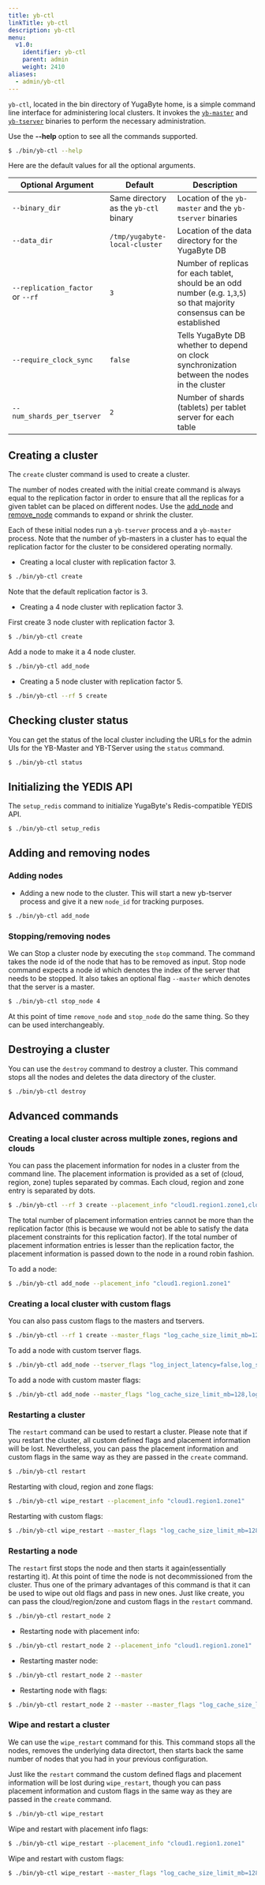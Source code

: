 ```yaml
---
title: yb-ctl
linkTitle: yb-ctl
description: yb-ctl
menu:
  v1.0:
    identifier: yb-ctl
    parent: admin
    weight: 2410
aliases:
  - admin/yb-ctl
---
```


`yb-ctl`, located in the bin directory of YugaByte home, is a simple command line interface for administering local clusters. It invokes the [`yb-master`](../yb-master/) and [`yb-tserver`](../yb-tserver/) binaries to perform the necessary administration.

Use the **-\-help** option to see all the commands supported.

```{.sh .copy .separator-dollar}
$ ./bin/yb-ctl --help
```
Here are the default values for all the optional arguments.

Optional Argument | Default | Description
----------------------------|-----------|---------------------------------------
`--binary_dir` | Same directory as the `yb-ctl` binary | Location of the `yb-master` and the `yb-tserver` binaries
`--data_dir` | `/tmp/yugabyte-local-cluster` | Location of the data directory for the YugaByte DB
`--replication_factor` or `--rf`| `3` | Number of replicas for each tablet, should be an odd number (e.g. `1`,`3`,`5`) so that majority consensus can be established
`--require_clock_sync`| `false` | Tells YugaByte DB whether to depend on clock synchronization between the nodes in the cluster
`--num_shards_per_tserver`| `2` | Number of shards (tablets) per tablet server for each table

## Creating a cluster

The `create` cluster command is used to create a cluster.

The number of nodes created with the initial create command is always equal to the replication factor in order to ensure that all the replicas for a given tablet can be placed on different nodes. Use the [add_node](#adding-nodes) and [remove_node](#stopping-removing-nodes) commands to expand or shrink the cluster.

Each of these initial nodes run a `yb-tserver` process and a `yb-master` process. Note that the number of yb-masters in a cluster has to equal the replication factor for the cluster to be considered operating normally.

- Creating a local cluster with replication factor 3.

```{.sh .copy .separator-dollar}
$ ./bin/yb-ctl create
```

Note that the default replication factor is 3.

- Creating a 4 node cluster with replication factor 3.

First create 3 node cluster with replication factor 3.

```{.sh .copy .separator-dollar}
$ ./bin/yb-ctl create
```

Add a node to make it a 4 node cluster.

```{.sh .copy .separator-dollar}
$ ./bin/yb-ctl add_node
```

- Creating a 5 node cluster with replication factor 5.

```{.sh .copy .separator-dollar}
$ ./bin/yb-ctl --rf 5 create
```

## Checking cluster status

You can get the status of the local cluster including the URLs for the admin UIs for the YB-Master and YB-TServer using the `status` command.

```{.sh .copy .separator-dollar}
$ ./bin/yb-ctl status
```

## Initializing the YEDIS API

The `setup_redis` command to initialize YugaByte's Redis-compatible YEDIS API.

```{.sh .copy .separator-dollar}
$ ./bin/yb-ctl setup_redis
```

## Adding and removing nodes

### Adding nodes

- Adding a new node to the cluster. This will start a new yb-tserver process and give it a new `node_id` for tracking purposes.

```{.sh .copy .separator-dollar}
$ ./bin/yb-ctl add_node
```

### Stopping/removing nodes

We can Stop a cluster node by executing the `stop` command. The command takes the node id of the node
that has to be removed as input. Stop node command expects a node id which denotes the index of the server that
needs to be stopped. It also takes an optional flag `--master` which denotes that the server is a
master.

```{.sh .copy .separator-dollar}
$ ./bin/yb-ctl stop_node 4
```

At this point of time `remove_node` and `stop_node` do the same thing. So they can be used interchangeably.

## Destroying a cluster

You can use the `destroy` command to destroy a cluster. This command stops all the nodes and 
deletes the data directory of the cluster.

```{.sh .copy .separator-dollar}
$ ./bin/yb-ctl destroy
```

## Advanced commands

### Creating a local cluster across multiple zones, regions and clouds

You can pass the placement information for nodes in a cluster from the command line. The placement information is provided as a set of (cloud, region, zone) tuples separated by commas. Each cloud, region and zone entry is separated by dots.

```{.sh .copy .seperator-dollar}
$ ./bin/yb-ctl --rf 3 create --placement_info "cloud1.region1.zone1,cloud2.region2.zone2"
```

The total number of placement information entries cannot be more than the replication factor (this is because we would not be able to satisfy the data placement constraints for this replication factor).
If the total number of placement information entries is lesser than the replication factor, the placement information is passed down to the node in a round robin fashion.

To add a node:

```{.sh .copy .separator-dollar}
$ ./bin/yb-ctl add_node --placement_info "cloud1.region1.zone1"
```

### Creating a local cluster with custom flags

You can also pass custom flags to the masters and tservers.

```{.sh .copy .separator-dollar}
$ ./bin/yb-ctl --rf 1 create --master_flags "log_cache_size_limit_mb=128,log_min_seconds_to_retain=20,master_backup_svc_queue_length=70" --tserver_flags "log_inject_latency=false,log_segment_size_mb=128,raft_heartbeat_interval_ms=1000"
```

To add a node with custom tserver flags.

```{.sh .copy .separator-dollar}
$ ./bin/yb-ctl add_node --tserver_flags "log_inject_latency=false,log_segment_size_mb=128"
```

To add a node with custom master flags:

```{.sh .copy .separator-dollar}
$ ./bin/yb-ctl add_node --master_flags "log_cache_size_limit_mb=128,log_min_seconds_to_retain=20"
```

### Restarting a cluster

The `restart` command can be used to restart a cluster. Please note that if you restart the cluster,
all custom defined flags and placement information will be lost. Nevertheless, you can pass the
placement information and custom flags in the same way as they are passed in the `create` command.

```{.sh .copy .separator-dollar}
$ ./bin/yb-ctl restart
```

Restarting with cloud, region and zone flags:

```{.sh .copy .separator-dollar}
$ ./bin/yb-ctl wipe_restart --placement_info "cloud1.region1.zone1" 
```

Restarting with custom flags:

```{.sh .copy .seperator-dollar}
$ ./bin/yb-ctl wipe_restart --master_flags "log_cache_size_limit_mb=128,log_min_seconds_to_retain=20,master_backup_svc_queue_length=70" --tserver_flags "log_inject_latency=false,log_segment_size_mb=128,raft_heartbeat_interval_ms=1000"
```

### Restarting a node

The `restart` first stops the node and then starts it again(essentially restarting it). At this point of time the node is not decommissioned from the cluster.
Thus one of the primary advantages of this command is that it can be used to wipe out old flags and pass in new ones. Just like 
create, you can pass the cloud/region/zone and custom flags in the `restart` command.

```{.sh .copy .separator-dollar}
$ ./bin/yb-ctl restart_node 2
```

- Restarting node with placement info:
```{.sh .copy .separator-dollar}
$ ./bin/yb-ctl restart_node 2 --placement_info "cloud1.region1.zone1"
```

- Restarting master node:
```{.sh .copy .separator-dollar}
$ ./bin/yb-ctl restart_node 2 --master
```

- Restarting node with flags:
```{.sh .copy .separator-dollar}
$ ./bin/yb-ctl restart_node 2 --master --master_flags "log_cache_size_limit_mb=128,log_min_seconds_to_retain=20"
```

### Wipe and restart a cluster

We can use the `wipe_restart` command for this. This command stops all the nodes, removes the underlying data directort, then starts back the same
number of nodes that you had in your previous configuration.

Just like the `restart` command the custom defined flags and placement information will be lost during `wipe_restart`,
though you can pass placement information and custom flags in the same way as they are passed in the
`create` command.

```{.sh .copy .separator-dollar}
$ ./bin/yb-ctl wipe_restart
```

Wipe and restart with placement info flags:

```{.sh .copy .separator-dollar}
$ ./bin/yb-ctl wipe_restart --placement_info "cloud1.region1.zone1" 
```

Wipe and restart with custom flags:

```{.sh .copy .seperator-dollar}
$ ./bin/yb-ctl wipe_restart --master_flags "log_cache_size_limit_mb=128,log_min_seconds_to_retain=20,master_backup_svc_queue_length=70" --tserver_flags "log_inject_latency=false,log_segment_size_mb=128,raft_heartbeat_interval_ms=1000"
```
